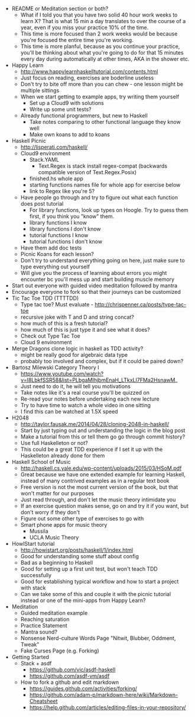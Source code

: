 * README or Meditation section or both? 
  * What if I told you that you have two solid 40 hour work weeks to learn X? That is what 15 min a day translates to over the course of a year, even if you miss your practice 10% of the time. 
  * This time is more focused than 2 work weeks would be because you're focused the entire time you're working.
  * This time is more planful, because as you continue your practice, you'll be thinking about what you're going to do for that 15 minutes every day during automatically at other times, AKA in the shower etc.
* Happy Learn 
  * http://www.happylearnhaskelltutorial.com/contents.html
  * Just focus on reading, exercises are boderline useless
  * Don't try to bite off more than you can chew - one lesson might be multiple sittings
  * When we start getting to example apps, try writing them yourself 
    * Set up a Cloud9 with solutions
    * Write up some unit tests? 
  * Already functional programmers, but new to Haskell
    * Take notes comparing to other functional language they know well
    * Make own koans to add to koans
* Haskell Picnic
  * http://lisperati.com/haskell/
  * Cloud9 environment
    * Stack.YAML
      * Text.Regex is stack install regex-compat (backwards compatible version of Text.Regex.Posix)
    * finished.hs whole app 
    * starting functions names file for whole app for exercise below
    * link to Regex like you're 5? 
  * Have people go through and try to figure out what each function does post tutorial
    * For library functions, look up types on Hoogle. Try to guess them first, if you think you "know" them.
    * library functions I know
    * library functions I don't know
    * tutorial functions I know
    * tutorial functions I don't know
  * Have them add doc tests
  * Picnic Koans for each lesson?
  * Don't try to understand everything going on here, just make sure to type everything out yourself
  * Will give you the process of learning about errors you might encounter bc you'll mess up and start building muscle memory
* Start out everyone with guided video meditation followed by mantra
* Encourage everyone to fork so that their journeys can be customized
* Tic Tac Toe TDD (TTTTDD)
  * Type tac toe? Must evaluate - http://chrispenner.ca/posts/type-tac-toe
  * recursive joke with T and D and string concat? 
  * how much of this is a fresh tutorial? 
  * how much of this is just type it and see what it does?
  * Check out Type Tac Toe
  * Cloud 9 environment
* Merge Dragons clone logic in haskell as TDD activity?
  * might be really good for algebraic data type
  * probably too involved and complex, but if it could be paired down? 
* Bartosz Milewski Category Theory I
  * https://www.youtube.com/watch?v=I8LbkfSSR58&list=PLbgaMIhjbmEnaH_LTkxLI7FMa2HsnawM_
  * Just need to do it, he will tell you motivations
  * Take notes like it's a real course you'll be quizzed on 
  * Re-read your notes before undertaking each new lecture
  * Try to have time to watch a whole video in one sitting 
  * I find this can be watched at 1.5X speed
* H2048
  * http://taylor.fausak.me/2014/04/28/cloning-2048-in-haskell/
  * Start by just typing out and understanding the logic in the blog post
  * Make a tutorial from this or tell them go go through commit history? 
  * Use full Haskelleton or not? 
  * This could be a great TDD experience if I set it up with the Haskelleton already done for them
* Haskell School of Music
  * http://haskell.cs.yale.edu/wp-content/uploads/2015/03/HSoM.pdf
  * Great because we have one extended example for learning Haskell, instead of many contrived examples as in a regular text book
  * Free version is not the most current version of the book, but that won't matter for our purposes
  * Just read through, and don't let the music theory intimidate you
  * If an exercise question makes sense, go on and try it if you want, but don't worry if they don't
  * Figure out some other type of exercises to go with 
  * Smart phone apps for music theory
    * Mussila
    * UCLA Music Theory
* HowIStart tutorial
  * http://howistart.org/posts/haskell/1/index.html
  * Good for understanding some stuff about config
  * Bad as a beginning to Haskell
  * Good for setting up a first unit test, but won't teach TDD successfully
  * Good for establishing typical workflow and how to start a project with stack
  * Can we take some of this and couple it with the picnic tutorial instead or one of the mini-apps from Happy Learn? 
* Meditation
  * Guided meditation example
  * Reaching saturation
  * Practice Statement
  * Mantra sound?
  * Nonsense Nerd-culture Words Page "Nitwit, Blubber, Oddment, Tweak"
  * Fake Curses Page (e.g. Forking)
* Getting Started
  * Stack + asdf
    * https://github.com/vic/asdf-haskell
    * https://github.com/asdf-vm/asdf
  * How to fork a github and edit markdown
    * https://guides.github.com/activities/forking/
    * https://github.com/adam-p/markdown-here/wiki/Markdown-Cheatsheet
    * https://help.github.com/articles/editing-files-in-your-repository/
  

